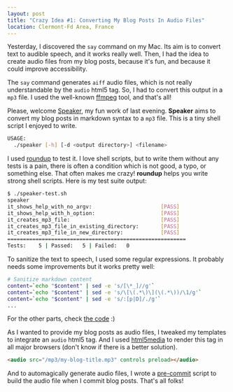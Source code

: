 ```yaml
---
layout: post
title: "Crazy Idea #1: Converting My Blog Posts In Audio Files"
location: Clermont-Fd Area, France
---
```


Yesterday, I discovered the `say` command on my Mac. Its aim is to convert text to
audible speech, and it works really well. Then, I had the idea to create audio files
from my blog posts, because it's fun, and because it could improve accessibility.

The `say` command generates `aiff` audio files, which is not really understandable by
the `audio` html5 tag. So, I had to convert this output in a `mp3` file. I used the
well-known [ffmpeg](http://ffmpeg.org/) tool, and that's all!

Please, welcome [Speaker](https://github.com/willdurand/Speaker), my fun work of last evening.
**Speaker** aims to convert my blog posts in markdown syntax to a `mp3` file. This is a tiny
shell script I enjoyed to write.

```bash
USAGE:
  ./speaker [-h] [-d <output directory>] <filename>
```

I used [roundup](http://bmizerany.github.com/roundup/) to test it. I love shell scripts, but
to write them without any tests is a pain, there is often a condition which is not good, a typo,
or something else. That often makes me crazy! **roundup** helps you write strong shell scripts.
Here is my test suite output:

```bash
$ ./speaker-test.sh
speaker
it_shows_help_with_no_argv:                      [PASS]
it_shows_help_with_h_option:                     [PASS]
it_creates_mp3_file:                             [PASS]
it_creates_mp3_file_in_existing_directory:       [PASS]
it_creates_mp3_file_in_new_directory:            [PASS]
=========================================================
Tests:    5 | Passed:   5 | Failed:   0
```

To sanitize the text to speech, I used some regular expressions. It probably needs some improvements
but it works pretty well:

```bash
# Sanitize markdown content
content=`echo "$content" | sed -e 's/[\*_]//g'`
content=`echo "$content" | sed -e 's/\[\(.*\)\](\(.*\))/\1/g'`
content=`echo "$content" | sed -e 's/:[p|D]/./g'`
...
```

For the other parts, check [the code](https://github.com/willdurand/Speaker/blob/master/speaker) :)

As I wanted to provide my blog posts as audio files, I tweaked my templates to integrate an `audio` html5 tag.
And I used [html5media](https://github.com/etianen/html5media) to render this tag in all major browsers (don't know
if there is a better solution).

```html
<audio src="/mp3/my-blog-title.mp3" controls preload></audio>
```

And to automagically generate audio files, I wrote a [pre-commit](https://github.com/willdurand/Speaker/blob/master/hooks/pre-commit)
script to build the audio file when I commit blog posts.
That's all folks!
